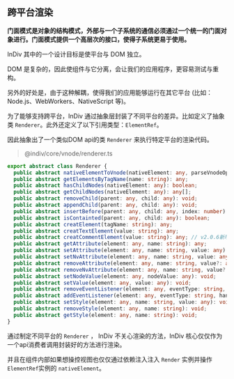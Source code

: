 ## 跨平台渲染

**门面模式是对象的结构模式，外部与一个子系统的通信必须通过一个统一的门面对象进行。门面模式提供一个高层次的接口，使得子系统更易于使用。**

InDiv 其中的一个设计目标是使平台与 DOM 独立。

DOM 是复杂的，因此使组件与它分离，会让我们的应用程序，更容易测试与重构。

另外的好处是，由于这种解耦，使得我们的应用能够运行在其它平台 (比如：Node.js、WebWorkers、NativeScript 等)。

为了能够支持跨平台，InDiv 通过抽象层封装了不同平台的差异。比如定义了抽象类 `Renderer`。此外还定义了以下引用类型：`ElementRef`。

因此抽象出了一个类似DOM api的类 `Renderer` 来执行特定平台的渲染代码。

> @indiv/core/vnode/renderer.ts

```typescript
export abstract class Renderer {
  public abstract nativeElementToVnode(nativeElement: any, parseVnodeOptions?: ParseOptions): Vnode[];
  public abstract getElementsByTagName(name: string): any;
  public abstract hasChildNodes(nativeElement: any): boolean;
  public abstract getChildNodes(nativeElement: any): any[];
  public abstract removeChild(parent: any, child: any): void;
  public abstract appendChild(parent: any, child: any): void;
  public abstract insertBefore(parent: any, child: any, index: number): void;
  public abstract isContainted(parent: any, child: any): boolean;
  public abstract creatElement(tagName: string): any;
  public abstract creatTextElement(value: string): any;
  public abstract creatCommentElement(value: string): any; // v2.0.6新增，创建注释节点
  public abstract getAttribute(element: any, name: string): any;
  public abstract setAttribute(element: any, name: string, value: any): void;
  public abstract setNvAttribute(element: any, name: string, value: any): void;
  public abstract removeAttribute(element: any, name: string, value?: any): void;
  public abstract removeNvAttribute(element: any, name: string, value?: any): void;
  public abstract setNodeValue(element: any, nodeValue: any): void;
  public abstract setValue(element: any, value: any): void;
  public abstract removeEventListener(element: any, eventType: string, handler: any): void;
  public abstract addEventListener(element: any, eventType: string, handler: any): void;
  public abstract setStyle(element: any, name: string, value: any): void;
  public abstract removeStyle(element: any, name: string): void;
  public abstract getStyle(element: any, name: string): void;
}
```

通过制定不同平台的 `Renderer` ， InDiv 不关心渲染的方法，InDiv 核心仅仅作为一个api消费者调用封装好的方法进行渲染。

并且在组件内部如果想操控视图也仅仅通过依赖注入注入 `Render` 实例并操作 `ElementRef`实例的 `nativeElement`。
